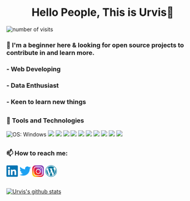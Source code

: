<h1 align="center"> Hello People, This is Urvis👋</h1>  
<img src="https://badges.pufler.dev/visits/urvisism/urvisism" alt="number of visits">  
     
### 🔭 I'm a beginner here & looking for open source projects to contribute in and learn more.  
###  - Web Developing
###  - Data Enthusiast
###  - Keen to learn new things

<h2></h2>

### :wrench: Tools and Technologies
<img src = "https://img.shields.io/badge/OS-Windows-8bb13d?logo=Windows" alt = "OS: Windows"> <img src = "https://img.shields.io/badge/Language-Python-8bb13d?logo=Python"> <img src = "https://img.shields.io/badge/Editor-PyCharm-8bb13d?logo=PyCharm"> <img src = "https://img.shields.io/badge/Editor-VsCode-8bb13d?logo=VisualStudioCode"> <img src = "https://img.shields.io/badge/Framework-Django-8bb13d?logo=Django"> <img src="https://img.shields.io/badge/Frontend-HTML5-8bb13d?logo=html5"> <img src="https://img.shields.io/badge/Frontend-CSS3-8bb13d?logo=css3"> <img src = "https://img.shields.io/badge/Database-MySQL-8bb13d?logo=MySQL"> <img src = "https://img.shields.io/badge/Database-MsSQL-8bb13d?logo=microsoft-sql-server"> <img src = "https://img.shields.io/badge/Git-Git-8bb13d?logo=Git"> <img src = "https://img.shields.io/badge/GitHub-GitHub-8bb13d?logo=GitHub">

<h2></h2>
<h3 align="left">📫 How to reach me:</h3>

<p align="left">
<a href="https://www.linkedin.com/in/urvis-maravaniya-753622151/" target="_blank"> <img align="center" src="https://github.com/urvisism/urvisism/blob/bea1f7b80476c2b0041c4731b6f6b48a98bc4c80/Images/linkedin.png" alt="LinkedIn" height="30" width="30" /></a>
<a href="https://twitter.com/urvisism" target="_blank"><img align="center" src="https://github.com/urvisism/urvisism/blob/e05ed6a2029881c9a90886335786d077d8a10754/Images/twitter.png" alt="Twitter" height="30" width="30" /></a>
<a href="https://www.instagram.com/urvisism/?hl=en" target="_blank"><img align="center" src="https://github.com/urvisism/urvisism/blob/236ee6c47d6f4136154d6a3f0d353682be374bb2/Images/instagram.png" alt="Twitter" height="30" width="30" /></a>
<a href="https://urvisism.wordpress.com/" target="_blank"><img align="center" src="https://github.com/urvisism/urvisism/blob/355d53ef42ef03892a902e16e25dca3fcd72d9d9/Images/wordpress.png" alt="Twitter" height="30" width="30" /></a>
</p>

<h2></h2>

[![Urvis's github stats](https://github-readme-stats.vercel.app/api?username=urvisism&hide=contribs,stars)](https://github.com/urvisism/)

<!--
**urvisism/urvisism** is a ✨ _special_ ✨ repository because its `README.md` (this file) appears on your GitHub profile.

Here are some ideas to get you started:

- 🔭 I’m currently working on ...
- 🌱 I’m currently learning ...
- 👯 I’m looking to collaborate on ...
- 🤔 I’m looking for help with ...
- 💬 Ask me about ...
- 📫 How to reach me: ...
- 😄 Pronouns: ...
- ⚡ Fun fact: ...
-->
